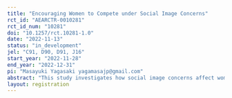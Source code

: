 ```yaml
---
title: "Encouraging Women to Compete under Social Image Concerns"
rct_id: "AEARCTR-0010281"
rct_id_num: "10281"
doi: "10.1257/rct.10281-1.0"
date: "2022-11-13"
status: "in_development"
jel: "C91, D90, D91, J16"
start_year: "2022-11-28"
end_year: "2022-12-31"
pi: "Masayuki Yagasaki yagamasajp@gmail.com"
abstract: "This study investigates how social image concerns affect women’s decisions to compete under two policy interventions (affirmative action and prosocial) and a baseline case of no intervention. We first construct a theoretical model to illustrate that women incur social image costs when participating in competition because this behavior is not aligned with traditional female gender norms, leading to a reluctance to participate in public competitions even under affirmative action policies favoring women. We hypothesize and theoretically demonstrate that introducing a prosocial option can encourage women to compete even when their decision is publicly observable. Second, we test our hypothesis by conducting a laboratory experiment that randomly manipulates the public observability of decisions under three interventions. "
layout: registration
---
```



